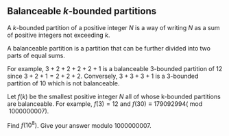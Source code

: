 ## Balanceable $k$-bounded partitions

A $k$-bounded partition of a positive integer $N$ is a way of writing $N$ as a sum of positive integers not exceeding $k$.

A balanceable partition is a partition that can be further divided into two parts of equal sums.

For example, $3+2+2+2+2+1$ is a balanceable $3$-bounded partition of $12$ since $3+2+1=2+2+2$. Conversely, $3+3+3+1$ is a $3$-bounded partition of $10$ which is not balanceable.

Let $f(k)$ be the smallest positive integer $N$ all of whose k-bounded partitions are balanceable. For example, $f(3)=12$ and $f(30)\equiv 179092994(\bmod1000000007)$.

Find $f(10^8)$. Give your answer modulo $1000000007$.

